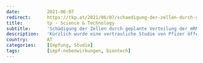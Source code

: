 ```yaml
---
date:          2021-06-07
redirect:      https://tkp.at/2021/06/07/schaedigung-der-zellen-durch-geplante-verteilung-der-mrna-impfstoffe-im-koerper/
title:         tp - Science & Technology
subtitle:      'Schädigung der Zellen durch geplante Verteilung der mRNA Impfstoffe im Körper'
description:   'Kürzlich wurde eine vertrauliche Studie von Pfizer öffentlich, die zeigt, wie sich der Impfstoff im Körper verteilt. Er bleibt keineswegs an der Einstichstellen, sondern erreicht binnen Stunden so ziemlich alle Organe. Das ist so geplant, wie Entwickler BioNTech selbst erklärte. Und begonnen wurde mit der Entwicklung schon im Januar 2020, lange bevor von Pandemie die …'
country:       AT
categories:    [Impfung, Studie]
tags:          [impf-nebenwirkungen, biontech]
---
```

